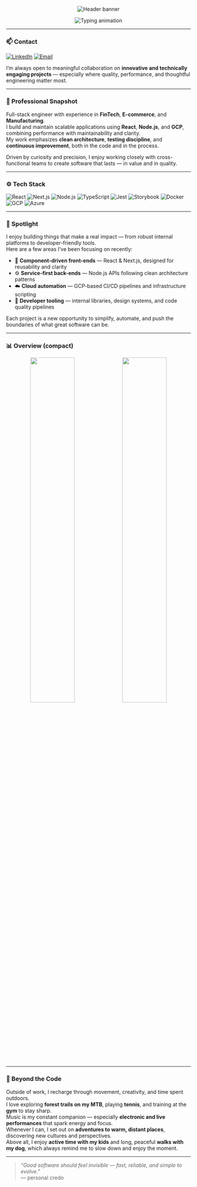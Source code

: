 <!-- 🌊 Elegant dark header -->
<p align="center">
  <img src="https://capsule-render.vercel.app/api?type=wave&color=0:0A0A0A,100:111111&height=180&section=header&text=Klaudiusz&fontColor=EAEAEA&fontSize=48&fontAlign=50&fontAlignY=38" alt="Header banner"/>
</p>

<!-- ✨ Animated tagline -->
<p align="center">
  <img src="https://readme-typing-svg.demolab.com?font=Inter&weight=500&size=18&duration=3000&pause=1200&color=9AE6B4&center=true&vCenter=true&multiline=true&repeat=true&width=700&lines=Full-stack+Software+Engineer;React+•+Node.js+•+GCP;Clean+architecture+%7C+Scalable+systems+%7C+Code+that+ages+well" alt="Typing animation" />
</p>

---

### 📫 Contact
[![LinkedIn](https://img.shields.io/badge/LinkedIn-klaudiuszm-0A66C2?logo=linkedin&logoColor=white&style=for-the-badge)](https://linkedin.com/in/klaudiuszm)
[![Email](https://img.shields.io/badge/Email-klaudiusz.w.m%40gmail.com-333333?logo=minutemailer&logoColor=white&style=for-the-badge)](mailto:klaudiusz.w.m@gmail.com)

I’m always open to meaningful collaboration on **innovative and technically engaging projects** — especially where quality, performance, and thoughtful engineering matter most.

---

### 🧭 Professional Snapshot
Full-stack engineer with experience in **FinTech**, **E-commerce**, and **Manufacturing**.  
I build and maintain scalable applications using **React**, **Node.js**, and **GCP**, combining performance with maintainability and clarity.  
My work emphasizes **clean architecture**, **testing discipline**, and **continuous improvement**, both in the code and in the process.  

Driven by curiosity and precision, I enjoy working closely with cross-functional teams to create software that lasts — in value and in quality.

---

### ⚙️ Tech Stack
![React](https://img.shields.io/badge/React-0A0A0A?logo=react&logoColor=61DAFB)
![Next.js](https://img.shields.io/badge/Next.js-0A0A0A?logo=nextdotjs&logoColor=FFFFFF)
![Node.js](https://img.shields.io/badge/Node.js-0A0A0A?logo=nodedotjs&logoColor=8CC84B)
![TypeScript](https://img.shields.io/badge/TypeScript-0A0A0A?logo=typescript&logoColor=3178C6)
![Jest](https://img.shields.io/badge/Jest-0A0A0A?logo=jest&logoColor=C21325)
![Storybook](https://img.shields.io/badge/Storybook-0A0A0A?logo=storybook&logoColor=FF4785)
![Docker](https://img.shields.io/badge/Docker-0A0A0A?logo=docker&logoColor=2496ED)
![GCP](https://img.shields.io/badge/GCP-0A0A0A?logo=googlecloud&logoColor=4285F4)
![Azure](https://img.shields.io/badge/Azure-0A0A0A?logo=microsoftazure&logoColor=0078D4)

---

### 🔦 Spotlight
I enjoy building things that make a real impact — from robust internal platforms to developer-friendly tools.  
Here are a few areas I’ve been focusing on recently:

- 🧱 **Component-driven front-ends** — React & Next.js, designed for reusability and clarity  
- ⚙️ **Service-first back-ends** — Node.js APIs following clean architecture patterns  
- ☁️ **Cloud automation** — GCP-based CI/CD pipelines and infrastructure scripting  
- 🧩 **Developer tooling** — internal libraries, design systems, and code quality pipelines  

Each project is a new opportunity to simplify, automate, and push the boundaries of what great software can be.

---

### 📊 Overview (compact)
<p align="center">
  <img src="https://github-readme-stats.vercel.app/api?username=ja-klaudiusz&show_icons=true&theme=github_dark&hide_border=true&count_private=true&hide_title=true&line_height=22&card_width=400" width="49%" />
  <img src="https://github-readme-stats.vercel.app/api/top-langs/?username=ja-klaudiusz&layout=compact&theme=github_dark&hide_border=true&langs_count=6&card_width=400" width="49%" />
</p>

---

### 🌿 Beyond the Code
Outside of work, I recharge through movement, creativity, and time spent outdoors.  
I love exploring **forest trails on my MTB**, playing **tennis**, and training at the **gym** to stay sharp.  
Music is my constant companion — especially **electronic and live performances** that spark energy and focus.  
Whenever I can, I set out on **adventures to warm, distant places**, discovering new cultures and perspectives.  
Above all, I enjoy **active time with my kids** and long, peaceful **walks with my dog**, which always remind me to slow down and enjoy the moment.

---

> *“Good software should feel invisible — fast, reliable, and simple to evolve.”*  
> — personal credo
